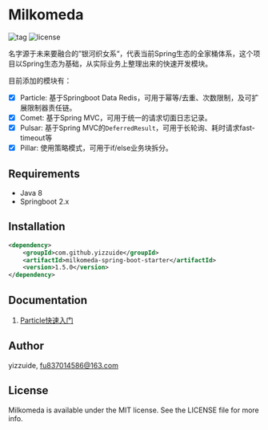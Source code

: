 # Milkomeda
![tag](https://img.shields.io/github/tag/yizzuide/Milkomeda.svg) ![license](https://img.shields.io/github/license/yizzuide/Milkomeda.svg)

名字源于未来要融合的”银河织女系“，代表当前Spring生态的全家桶体系，这个项目以Spring生态为基础，从实际业务上整理出来的快速开发模块。

目前添加的模块有：
- [x] Particle: 基于Springboot Data Redis，可用于幂等/去重、次数限制，及可扩展限制器责任链。
- [x] Comet:  基于Spring MVC，可用于统一的请求切面日志记录。
- [x] Pulsar: 基于Spring MVC的`DeferredResult`，可用于长轮询、耗时请求fast-timeout等
- [x] Pillar: 使用策略模式，可用于if/else业务块拆分。

## Requirements
* Java 8
* Springboot 2.x

## Installation
```xml
<dependency>
    <groupId>com.github.yizzuide</groupId>
    <artifactId>milkomeda-spring-boot-starter</artifactId>
    <version>1.5.0</version>
</dependency>
```

## Documentation
1. [Particle快速入门]()

## Author
yizzuide, fu837014586@163.com

## License
Milkomeda is available under the MIT license. See the LICENSE file for more info.

